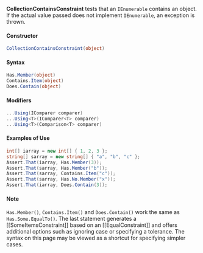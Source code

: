 **CollectionContainsConstraint** tests that an `IEnumerable` contains an object. If the actual value passed does not implement `IEnumerable`, an exception is thrown.

#### Constructor

```csharp
CollectionContainsConstraint(object)
```

#### Syntax

```csharp
Has.Member(object)
Contains.Item(object)
Does.Contain(object)
```

#### Modifiers

```csharp
...Using(IComparer comparer)
...Using<T>(IComparer<T> comparer)
...Using<T>(Comparison<T> comparer)
```

#### Examples of Use

```csharp
int[] iarray = new int[] { 1, 2, 3 };
string[] sarray = new string[] { "a", "b", "c" };
Assert.That(iarray, Has.Member(3));
Assert.That(sarray, Has.Member("b"));
Assert.That(sarray, Contains.Item("c"));
Assert.That(sarray, Has.No.Member("x"));
Assert.That(iarray, Does.Contain(3));
```

#### Note

`Has.Member()`, `Contains.Item()` and `Does.Contain()` work the same as `Has.Some.EqualTo()`. The last statement generates a [[SomeItemsConstraint]] based on an [[EqualConstraint]] and offers additional options such as ignoring case or specifying a tolerance. The syntax on this page may be viewed as a shortcut for specifying simpler cases.
